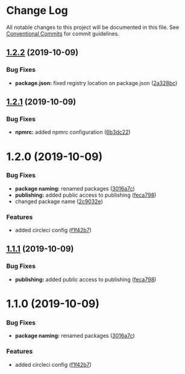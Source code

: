 # Change Log

All notable changes to this project will be documented in this file.
See [Conventional Commits](https://conventionalcommits.org) for commit guidelines.

## [1.2.2](https://github.com/robertLichtnow/circleci-test/compare/@lichtnow/banana@1.2.1...@lichtnow/banana@1.2.2) (2019-10-09)


### Bug Fixes

* **package.json:** fixed registry location on package.json ([2a328bc](https://github.com/robertLichtnow/circleci-test/commit/2a328bc))





## [1.2.1](https://github.com/robertLichtnow/circleci-test/compare/@lichtnow/banana@1.2.0...@lichtnow/banana@1.2.1) (2019-10-09)


### Bug Fixes

* **npmrc:** added npmrc configuration ([6b3dc22](https://github.com/robertLichtnow/circleci-test/commit/6b3dc22))





# 1.2.0 (2019-10-09)


### Bug Fixes

* **package naming:** renamed packages ([3016a7c](https://github.com/robertLichtnow/circleci-test/commit/3016a7c))
* **publishing:** added public access to publishing ([feca798](https://github.com/robertLichtnow/circleci-test/commit/feca798))
* changed package name ([2c9032e](https://github.com/robertLichtnow/circleci-test/commit/2c9032e))


### Features

* added circleci config ([f1f42b7](https://github.com/robertLichtnow/circleci-test/commit/f1f42b7))





## [1.1.1](https://github.com/robertLichtnow/circleci-test/compare/@testing/banana@1.1.0...@testing/banana@1.1.1) (2019-10-09)


### Bug Fixes

* **publishing:** added public access to publishing ([feca798](https://github.com/robertLichtnow/circleci-test/commit/feca798))





# 1.1.0 (2019-10-09)


### Bug Fixes

* **package naming:** renamed packages ([3016a7c](https://github.com/robertLichtnow/circleci-test/commit/3016a7c))


### Features

* added circleci config ([f1f42b7](https://github.com/robertLichtnow/circleci-test/commit/f1f42b7))
